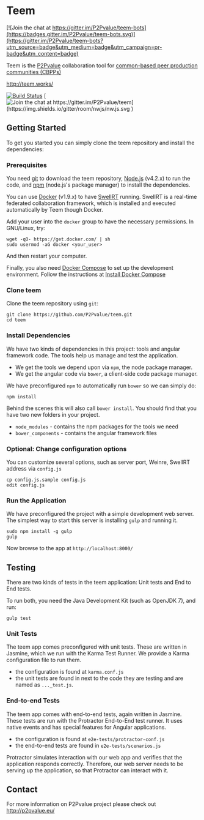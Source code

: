 # Teem

[![Join the chat at https://gitter.im/P2Pvalue/teem-bots](https://badges.gitter.im/P2Pvalue/teem-bots.svg)](https://gitter.im/P2Pvalue/teem-bots?utm_source=badge&utm_medium=badge&utm_campaign=pr-badge&utm_content=badge)

Teem is the [P2Pvalue](http://p2pvalue.eu/) collaboration tool for [common-based peer production communities (CBPPs)](https://en.wikipedia.org/wiki/Commons-based_peer_production)

http://teem.works/

[![Build Status](https://travis-ci.org/P2Pvalue/teem.svg?branch=master)](https://travis-ci.org/P2Pvalue/teem)
[![Join the chat at https://gitter.im/P2Pvalue/teem](https://img.shields.io/gitter/room/nwjs/nw.js.svg
)](https://gitter.im/P2Pvalue/teem)

## Getting Started

To get you started you can simply clone the teem repository and install the dependencies:

### Prerequisites

You need [git](http://git-scm.com/) to download the teem repository, [Node.js](http://nodejs.org/) (v4.2.x)
to run the code, and [npm](https://www.npmjs.com/) (node.js's package manager) to install the dependencies.

You can use [Docker](https://docs.docker.com/installation/) (v1.9.x) to have
[SwellRT](https://github.com/P2Pvalue/swellrt) running. SwellRT is a real-time
federated collaboration framework, which is installed and executed automatically by Teem though Docker.

Add your user into the `docker` group to have the necessary permissions. In GNU/Linux, try:

```
wget -qO- https://get.docker.com/ | sh
sudo usermod -aG docker <your_user>
```

And then restart your computer.

Finally, you also need [Docker Compose](https://docs.docker.com/compose/) to set up the development environment. Follow the instructions at [Install Docker Compose](https://docs.docker.com/compose/install/)

### Clone teem

Clone the teem repository using `git`:

```
git clone https://github.com/P2Pvalue/teem.git
cd teem
```

### Install Dependencies

We have two kinds of dependencies in this project: tools and angular framework code.  The tools help
us manage and test the application.

* We get the tools we depend upon via `npm`, the node package manager.
* We get the angular code via `bower`, a client-side code package manager.

We have preconfigured `npm` to automatically run `bower` so we can simply do:

```
npm install
```

Behind the scenes this will also call `bower install`.  You should find that you have two new
folders in your project.

* `node_modules` - contains the npm packages for the tools we need
* `bower_components` - contains the angular framework files

### Optional: Change configuration options

You can customize several options, such as server port, Weinre, SwellRT address via `config.js`

```
cp config.js.sample config.js
edit config.js
```

### Run the Application

We have preconfigured the project with a simple development web server.  The simplest way to start
this server is installing `gulp` and running it.

```
sudo npm install -g gulp
gulp
```

Now browse to the app at `http://localhost:8000/`


## Testing

There are two kinds of tests in the teem application: Unit tests and End to End tests.

To run both, you need the Java Development Kit (such as OpenJDK 7), and run:

```
gulp test
```

### Unit Tests

The teem app comes preconfigured with unit tests. These are written in
Jasmine, which we run with the Karma Test Runner. We provide a Karma
configuration file to run them.

* the configuration is found at `karma.conf.js`
* the unit tests are found in next to the code they are testing and are named as `..._test.js`.

### End-to-end Tests

The teem app comes with end-to-end tests, again written in Jasmine. These tests
are run with the Protractor End-to-End test runner.  It uses native events and has
special features for Angular applications.

* the configuration is found at `e2e-tests/protractor-conf.js`
* the end-to-end tests are found in `e2e-tests/scenarios.js`

Protractor simulates interaction with our web app and verifies that the application responds
correctly. Therefore, our web server needs to be serving up the application, so that Protractor
can interact with it.

## Contact

For more information on P2Pvalue project please check out http://p2pvalue.eu/
